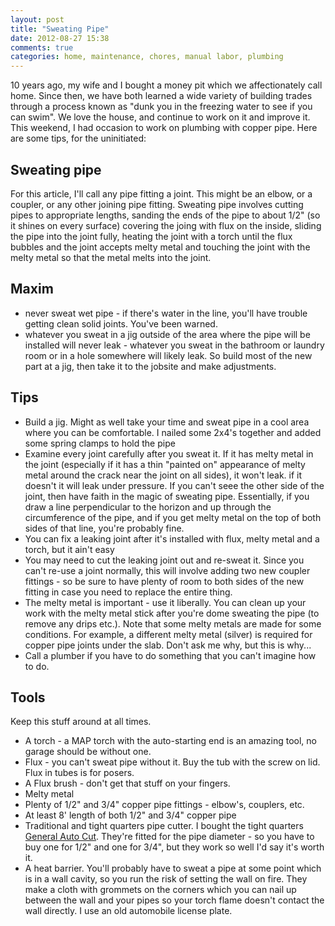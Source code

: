 ```yaml
---
layout: post
title: "Sweating Pipe"
date: 2012-08-27 15:38
comments: true
categories: home, maintenance, chores, manual labor, plumbing 
---
```

10 years ago, my wife and I bought a money pit which we affectionately call home.  Since then, we have both learned a wide variety of building trades through a process known as "dunk you in the freezing water to see if you can swim".  We love the house, and continue to work on it and improve it.  This weekend, I had occasion to work on plumbing with copper pipe.  Here are some tips, for the uninitiated:
<!-- more -->
## Sweating pipe

For this article, I'll call any pipe fitting a joint.  This might be an elbow, or a coupler, or any other joining pipe fitting.  Sweating pipe involves cutting pipes to appropriate lengths, sanding the ends of the pipe to about 1/2" (so it shines on every surface) covering the joing with flux on the inside, sliding the pipe into the joint fully, heating the joint with a torch until the flux bubbles and the joint accepts melty metal and touching the joint with the melty metal so that the metal melts into the joint.

## Maxim

 * never sweat wet pipe - if there's water in the line, you'll have trouble getting clean solid joints.  You've been warned.
 * whatever you sweat in a jig outside of the area where the pipe will be installed will never leak - whatever you sweat in the bathroom or laundry room or in a hole somewhere will likely leak. So build most of the new part at a jig, then take it to the jobsite and make adjustments. 

## Tips

 * Build a jig.  Might as well take your time and sweat pipe in a cool area where you can be comfortable.  I nailed some 2x4's together and added some spring clamps to hold the pipe
 * Examine every joint carefully after you sweat it.  If it has melty metal in the joint (especially if it has a thin "painted on" appearance of melty metal around the crack near the joint on all sides), it won't leak.  if it doesn't it will leak under pressure.  If you can't seee the other side of the joint, then have faith in the magic of sweating pipe.  Essentially, if you draw a line perpendicular to the horizon and up through the circumference of the pipe, and if you get melty metal on the top of both sides of that line, you're probably fine. 
 * You can fix a leaking joint after it's installed with flux, melty metal and a torch, but it ain't easy
 * You may need to cut the leaking joint out and re-sweat it.  Since you can't re-use a joint normally, this will involve adding two new coupler fittings - so be sure to have plenty of room to both sides of the new fitting in case you need to replace the entire thing.
 * The melty metal is important - use it liberally.  You can clean up your work with the melty metal stick after you're dome sweating the pipe (to remove any drips etc.).  Note that some melty metals are made for some conditions.  For example, a different melty metal (silver) is required for copper pipe joints under the slab.  Don't ask me why, but this is why...
 * Call a plumber if you have to do something that you can't imagine how to do. 

## Tools

Keep this stuff around at all times.
 * A torch - a MAP torch with the auto-starting end is an amazing tool, no garage should be without one.
 * Flux - you can't sweat pipe without it.  Buy the tub with the screw on lid.  Flux in tubes is for posers.
 * A Flux brush - don't get that stuff on your fingers.
 * Melty metal
 * Plenty of 1/2" and 3/4" copper pipe fittings - elbow's, couplers, etc.
 * At least 8' length of both 1/2" and 3/4" copper pipe
 * Traditional and tight quarters pipe cutter.  I bought the tight quarters [General Auto Cut](http://compare.ebay.com/like/280303231767?var=lv&ltyp=AllFixedPriceItemTypes&var=sbar).  They're fitted for the pipe diameter - so you have to buy one for 1/2" and one for 3/4", but they work so well I'd say it's worth it.
 * A heat barrier.  You'll probably have to sweat a pipe at some point which is in a wall cavity, so you run the risk of setting the wall on fire.  They make a cloth with grommets on the corners which you can nail up between the wall and your pipes so your torch flame doesn't contact the wall directly.  I use an old automobile license plate.
